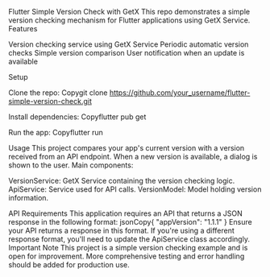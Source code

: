 Flutter Simple Version Check with GetX
This repo demonstrates a simple version checking mechanism for Flutter applications using GetX Service.
Features

Version checking service using GetX Service
Periodic automatic version checks
Simple version comparison
User notification when an update is available

Setup

Clone the repo:
Copygit clone https://github.com/your_username/flutter-simple-version-check.git

Install dependencies:
Copyflutter pub get

Run the app:
Copyflutter run


Usage
This project compares your app's current version with a version received from an API endpoint. When a new version is available, a dialog is shown to the user.
Main components:

VersionService: GetX Service containing the version checking logic.
ApiService: Service used for API calls.
VersionModel: Model holding version information.

API Requirements
This application requires an API that returns a JSON response in the following format:
jsonCopy{
  "appVersion": "1.1.1"
}
Ensure your API returns a response in this format. If you're using a different response format, you'll need to update the ApiService class accordingly.
Important Note
This project is a simple version checking example and is open for improvement. More comprehensive testing and error handling should be added for production use.
